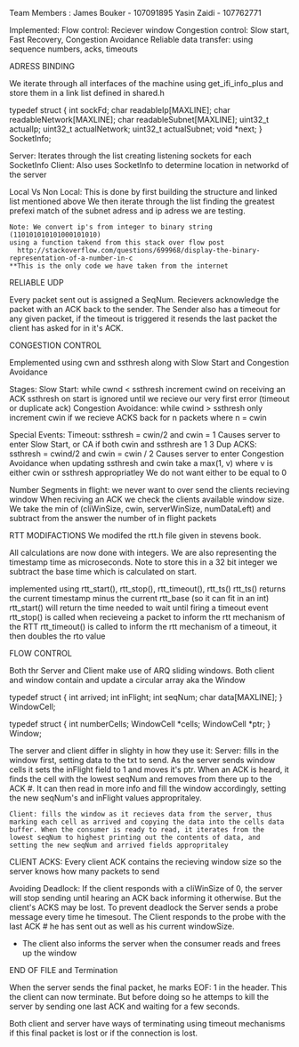 Team Members : 
James Bouker  - 107091895
Yasin Zaidi   - 107762771 

Implemented:
  Flow control: Reciever window
  Congestion control: Slow start, Fast Recovery, Congestion Avoidance
  Reliable data transfer: using sequence numbers, acks, timeouts

ADRESS BINDING

  We iterate through all interfaces of the machine using get_ifi_info_plus and store them in a link list defined in shared.h

  typedef struct {
      int sockFd;
      char readableIp[MAXLINE];
      char readableNetwork[MAXLINE];
      char readableSubnet[MAXLINE];
      uint32_t actualIp;
      uint32_t actualNetwork;
      uint32_t actualSubnet;
      void *next; 
  } SocketInfo;

  Server: Iterates through the list creating listening sockets for each SocketInfo
  Client: Also uses SocketInfo to determine location in networkd of the server 

  Local Vs Non Local: This is done by first building the structure and linked list mentioned above
    We then iterate through the list finding the greatest prefexi match of the subnet adress and ip adress we are testing.
    

    Note: We convert ip's from integer to binary string (110101010101000101010) 
    using a function takend from this stack over flow post
      http://stackoverflow.com/questions/699968/display-the-binary-representation-of-a-number-in-c
    **This is the only code we have taken from the internet

RELIABLE UDP

  Every packet sent out is assigned a SeqNum. Recievers acknowledge the packet with an ACK back to the sender.
  The Sender also has a timeout for any given packet, if the timeout is triggered it resends the last packet the client has asked for in it's ACK.

CONGESTION CONTROL

  Emplemented using cwn and ssthresh along with Slow Start and Congestion Avoidance

  Stages:
    Slow Start: while cwnd < ssthresh increment cwind on receiving an ACK
      ssthresh on start is ignored until we recieve our very first error (timeout or duplicate ack)
    Congestion Avoidance: while cwind > ssthresh
      only increment cwin if we recieve ACKS back for n packets where n = cwin

  Special Events:
    Timeout: ssthresh = cwin/2 and cwin = 1 
      Causes server to enter Slow Start, or CA if both cwin and ssthresh are 1
    3 Dup ACKS: ssthresh = cwind/2 and cwin = cwin / 2
      Causes server to enter Congestion Avoidance
    when updating ssthresh and cwin take a max(1, v) where v is either cwin or ssthresh appropriatley
    We do not want either to be equal to 0

  Number Segments in flight: we never want to over send the clients recieving window
  When reciving an ACK we check the clients available window size. 
  We take the min of (cliWinSize, cwin, serverWinSize, numDataLeft) and subtract from the answer the number of in flight packets

RTT MODIFACTIONS
  We modifed the rtt.h file given in stevens book.

  All calculations are now done with integers. We are also representing the timestamp time as microseconds.
  Note to store this in a 32 bit integer we subtract the base time which is calculated on start.

  implemented using rtt_start(), rtt_stop(), rtt_timeout(), rtt_ts()
  rtt_ts()      returns the current timestamp minus the current rtt_base (so it can fit in an int)
  rtt_start()   will return the time needed to wait until firing a timeout event
  rtt_stop()    is called when recieveing a packet to inform the rtt mechanism of the RTT
  rtt_timeout() is called to inform the rtt mechanism of a timeout, it then doubles the rto value

FLOW CONTROL

  Both thr Server and Client make use of ARQ sliding windows. Both client and window contain and update a circular array aka the Window

  typedef struct {
    int arrived;
    int inFlight;
    int seqNum;
    char data[MAXLINE];
  } WindowCell;

  typedef struct {
      int numberCells;
      WindowCell *cells;
      WindowCell *ptr;
  } Window; 

  The server and client differ in slighty in how they use it:
    Server: fills in the window first, setting data to the txt to send. As the server sends window cells it sets the inFlight field to 1 and moves it's ptr. When an ACK is heard, it finds the cell with the lowest seqNum and removes from there up to the ACK #. It can then read in more info and fill the window accordingly, setting the new seqNum's and inFlight values appropritaley.
    
    Client: fills the window as it recieves data from the server, thus marking each cell as arrived and copying the data into the cells data buffer. When the consumer is ready to read, it iterates from the lowest seqNum to highest printing out the contents of data, and setting the new seqNum and arrived fields appropritaley

  CLIENT ACKS: Every client ACK contains the recieving window size so the server knows how many packets to send

  Avoiding Deadlock: If the client responds with a cliWinSize of 0, the server will stop sending until hearing an ACK back informing it otherwise.
  But the client's ACKS may be lost. To prevent deadlock the Server sends a probe message every time he timesout. The Client responds to the probe with the last ACK # he has sent out as well as his current windowSize. 

  - The client also informs the server when the consumer reads and frees up the window

END OF FILE and Termination

  When the server sends the final packet, he marks EOF: 1 in the header. This the client can now terminate.
  But before doing so he attemps to kill the server by sending one last ACK and waiting for a few seconds. 

  Both client and server have ways of terminating using timeout mechanisms if this final packet is lost or if the connection is lost.
